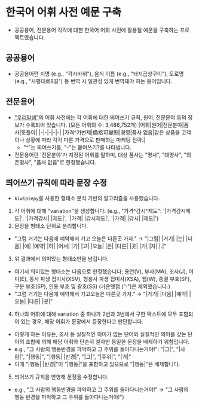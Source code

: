 # 한국어 어휘 사전 예문 구축
- 공공용어, 전문용어 각각에 대한 한국어 어휘 사전에 활용될 예문을 구축하는 프로젝트였습니다.
## 공공용어
- 공공용어란 지명 (e.g., "각시바위"), 음식 이름 (e.g., "돼지곱창구이"), 도로명 (e.g., "사평대로8길") 등 번역 시 일관성 있게 번역돼야 하는 용어입니다.
## 전문용어
- ["우리말샘"](https://opendict.korean.go.kr/main)의 어휘 사전에는 각 어휘에 대한 띄어쓰기 규칙, 원어, 전문분야 등의 정보가 수록되어 있습니다. (모든 어휘의 수: 3,486,752개)
  |어휘|원어|전문분야|품사|뜻풀이|
  |-|-|-|-|-|
  |가격^가변제|價格可變制|경영|품사 없음|같은 상품을 고객이나 상황에 따라 각각 다른 가격으로 판매하는 마케팅 전략.|
  - "^"는 띄어쓰기를, "-"는 붙여쓰기?를 나타냅니다.
- 전문용어란 '전문분야'가 지정된 어휘를 말하며, 대상 품사는 "명사", "대명사", "의존명사", "품사 없음"로 한정했습니다.
## 띄어쓰기 규칙에 따라 문장 수정
- `kiwipiepy`를 사용한 형태소 분석 기반의 알고리즘을 사용했습니다.
1. 각 어휘에 대해 "variation"을 생성합니다. (e.g., "가격^감시^제도": '|가격감시제도|', '|가격감시| |제도|', '|가격| |감시제도|', '|가격| |감시| |제도|')
2. 문장을 형태소 단위로 분리합니다.
  - "그럼 거기는 다음에 예약해서 가고 오늘은 다른곳 가자." → "|그럼| |거기| |는| |다음| |에| |예약| |하| |어서| |가| |고| |오늘| |은| |다른| |곳| |가| |자| |.|"
3. 위 결과에서 의미있는 형태소만을 남깁니다.
  - 여기서 의미있는 형태소는 다음으로 한정했습니다; 용언(V), 부사(MA), 조사(J), 어미(E), 동사 파생 접미사(XSV), 형용사 파생 접미사(XSA), 웹(W), 종결 부호(SF), 구분 부호(SP), 인용 부호 및 괄호(SS) (가운뎃점 ("·")은 제외했습니다.)
  - "그럼 거기는 다음에 예약해서 가고오늘은 다른곳 가자." → "|거기| |다음| |예약| |오늘| |다른| |곳|"
4. 하나의 어휘에 대해 variation 중 하나가 2번과 3번에서 구한 텍스트에 모두 포함되어 있는 경우, 해당 어휘가 문장에서 등장한다고 판단합니다.
  - 이렇게 하는 이유는, 조사 등 실질적인 의미가 없는 단어와 실질적인 의미를 갖는 단어의 조합에 의해 해당 어휘와 단순히 철자만 동일한 문장을 배제하기 위함입니다.
  - e.g., "그 사람의 행동반경을 파악하고 그 주위를 돌아다니는거야!": "|그|", "|사람|", "|행동|", "|행동| |반경|", "|그|", "|주위|", "|거|"
  - 이때 "|행동| |반경|"이 "|행동|"을 포함하고 있으므로 "|행동|"은 배제합니다.
5. 띄어쓰기 규칙을 반영해 문장을 수정합니다.
  - e.g., "그 사람의 행동반경을 파악하고 그 주위를 돌아다니는거야!" → "그 사람의 행동 반경을 파악하고 그 주위를 돌아다니는거야!")
